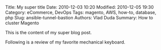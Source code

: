 Title: My super title
Date: 2010-12-03 10:20
Modified: 2010-12-05 19:30
Category: eCommerce, DevOps
Tags: magento, AWS, how-to, database, php
Slug: ansible-tunnel-bastion
Authors: Vlad Duda
Summary: How to cluster Magento

This is the content of my super blog post.

Following is a review of my favorite mechanical keyboard.
